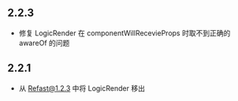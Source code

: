 ## 2.2.3
- 修复 LogicRender 在 componentWillRecevieProps 时取不到正确的 awareOf 的问题
## 2.2.1
- 从 Refast@1.2.3 中将 LogicRender 移出
